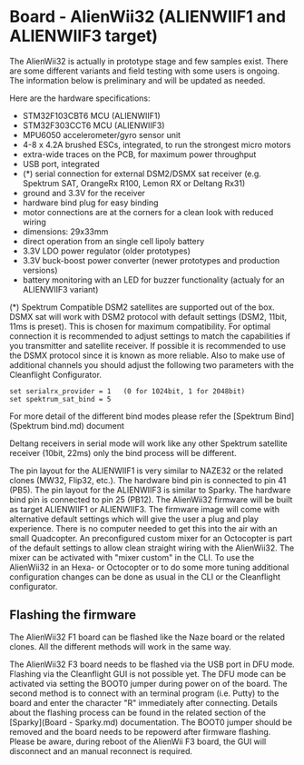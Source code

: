 # Board - AlienWii32 (ALIENWIIF1 and ALIENWIIF3 target)

The AlienWii32 is actually in prototype stage and few samples exist. There are some different variants and field testing with some users is ongoing. The information below is preliminary and will be updated as needed.

Here are the hardware specifications:

- STM32F103CBT6 MCU (ALIENWIIF1)
- STM32F303CCT6 MCU (ALIENWIIF3)
- MPU6050 accelerometer/gyro sensor unit
- 4-8 x 4.2A brushed ESCs, integrated, to run the strongest micro motors
- extra-wide traces on the PCB, for maximum power throughput
- USB port, integrated
- (*) serial connection for external DSM2/DSMX sat receiver (e.g. Spektrum SAT, OrangeRx R100, Lemon RX or Deltang Rx31)
- ground and 3.3V for the receiver
- hardware bind plug for easy binding
- motor connections are at the corners for a clean look with reduced wiring
- dimensions: 29x33mm
- direct operation from an single cell lipoly battery
- 3.3V LDO power regulator (older prototypes)
- 3.3V buck-boost power converter (newer prototypes and production versions)
- battery monitoring with an LED for buzzer functionality (actualy for an ALIENWIIF3 variant)

(*) Spektrum Compatible DSM2 satellites are supported out of the box. DSMX sat will work with DSM2 protocol with default settings (DSM2, 11bit, 11ms is preset). This is chosen for maximum compatibility. For optimal connection it is recommended to adjust settings to match the capabilities if you transmitter and satellite receiver. If possible it is recommended to use the DSMX protocol since it is known as more reliable. Also to make use of additional channels you should adjust the following two parameters with the Cleanflight Configurator.

    set serialrx_provider = 1   (0 for 1024bit, 1 for 2048bit) 
    set spektrum_sat_bind = 5
    
For more detail of the different bind modes please refer the [Spektrum Bind](Spektrum bind.md) document

Deltang receivers in serial mode will work like any other Spektrum satellite receiver (10bit, 22ms) only the bind process will be different. 

The pin layout for the ALIENWIIF1 is very similar to NAZE32 or the related clones (MW32, Flip32, etc.). The hardware bind pin is connected to pin 41 (PB5). The pin layout for the ALIENWIIF3 is similar to Sparky. The hardware bind pin is connected to pin 25 (PB12). The AlienWii32 firmware will be built as target ALIENWIIF1 or ALIENWIIF3. The firmware image will come with alternative default settings which will give the user a plug and play experience. There is no computer needed to get this into the air with an small Quadcopter. An preconfigured custom mixer for an Octocopter is part of the default settings to allow clean straight wiring with the AlienWii32. The mixer can be activated with "mixer custom" in the CLI. To use the AlienWii32 in an Hexa- or Octocopter or to do some more tuning additional configuration changes can be done as usual in the CLI or the Cleanflight configurator. 

## Flashing the firmware

The AlienWii32 F1 board can be flashed like the Naze board or the related clones. All the different methods will work in the same way.

The AlienWii32 F3 board needs to be flashed via the USB port in DFU mode. Flashing via the Cleanflight GUI is not possible yet. The DFU mode can be activated via setting the BOOT0 jumper during power on of the board. The second method is to connect with an terminal program (i.e. Putty) to the board and enter the character "R" immediately after connecting. Details about the flashing process can be found in the related section of the [Sparky](Board - Sparky.md) documentation. The BOOT0 jumper should be removed and the board needs to be repowerd after firmware flashing. Please be aware, during reboot of the AlienWii F3 board, the GUI will disconnect and an manual reconnect is required.